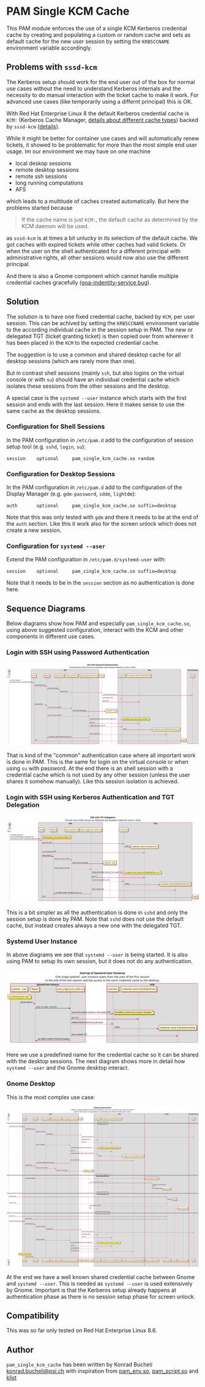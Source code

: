 # PAM Single KCM Cache

This PAM module enforces the use of a single KCM Kerberos credential cache by creating and populating a custom or random cache and sets as default cache for the new user session by setting the `KRB5CCNAME` environment variable accordingly.

## Problems with `sssd-kcm`

The Kerberos setup should work for the end user out of the box for normal use cases without the need to understand Kerberos internals and the necessity to do manual interaction with the ticket cache to make it work. For advanced use cases (like temporarily using a differnt principal) this is OK.

With Red Hat Enterprise Linux 8 the default Kerberos credential cache is `KCM:` (Kerberos Cache Manager, [details about different cache types](https://web.mit.edu/kerberos/krb5-devel/doc/basic/ccache_def.html#ccache-types)) backed by `sssd-kcm` ([details](https://access.redhat.com/documentation/en-us/red_hat_enterprise_linux/8/html/considerations_in_adopting_rhel_8/identity-management_considerations-in-adopting-rhel-8#kcm-replace-keyring-default-cache_considerations-in-adopting-RHEL-8)).

While it might be better for container use cases and will automatically renew tickets, it showed to be problematic for more than the most simple end user usage. Im our environment we may have on one machine

- local deskop sessions
- remote desktop sessions
- remote ssh sessions
- long running computations
- AFS

which leads to a multitude of caches created automatically. But here the problems started because

>  If the cache name is just `KCM:`, the default cache as determined by the KCM daemon will be used.

as `sssd-kcm` is at times a bit unlucky in its selection of the default cache.
We got caches with expired tickets while other caches had valid tickets.
Or when the user on the shell authenticated for a different principal with administrative rights, all other sessions would now also use the different principal.

And there is also a Gnome component which cannot handle multiple credential caches gracefully ([goa-indentity-service bug](https://gitlab.gnome.org/GNOME/gnome-online-accounts/-/issues/79)).

## Solution
The solution is to have one fixed credential cache, backed by `KCM`, per user session. This can be achived by setting the `KRB5CCNAME` environment variable to the according individual cache in the session setup in PAM. The new or delegated TGT (ticket granting ticket) is then copied over from wherever it has been placed in the `KCM` to the expected credential cache.

The suggestion is to use a common and shared desktop cache for all desktop sessions (which are rarely more than one).

But in contrast shell sessions (mainly `ssh`, but also logins on the virtual console or with `su`) should have an individual credential cache which isolates these sessions from the other sessions and the desktop.

A special case is the `systemd --user` instance which starts with the first session and ends with the last session. Here it makes sense to use the same cache as the desktop sessions.

### Configuration for Shell Sessions

In the PAM configuration in `/etc/pam.d` add to the configuration of session setup tool (e.g. `sshd`, `login`, `su`):

```
session    optional     pam_single_kcm_cache.so random
```

### Configuration for Desktop Sessions
In the PAM configuration in `/etc/pam.d` add to the configuration of the Display Manager (e.g. `gdm-password`, `sddm`, `lightdm`):

```
auth       optional     pam_single_kcm_cache.so suffix=desktop
```
Note that this was only tested with `gdm` and there it needs to be at the end of the `auth` section. Like this it work also for the screen unlock which does not create a new session.


### Configuration for `systemd --user`
Extend the PAM configuration in `/etc/pam.d/systemd-user` with:

```
session    optional     pam_single_kcm_cache.so suffix=desktop
```
Note that it needs to be in the `session` section as no authentication is done here.

## Sequence Diagrams
Below diagrams show how PAM and especially `pam_single_kcm_cache.so`, using above suggested configuration, interact with the KCM and other components in different use cases.

### Login with SSH using Password Authentication
![Login with SSH and Password Authentication](plantuml/kerberos_sshd_password_only.png)

That is kind of the "common" authentication case where all important work is done in PAM. This is the same for login on the virtual console or when using `su` with password. At the end there is an shell session with a credential cache which is not used by any other session (unless the user shares it somehow manually). Like this session isolation is achieved.

### Login with SSH using Kerberos Authentication and TGT Delegation
![Login with SSH and Password Authentication](plantuml/kerberos_sshd_tgt_delegation.png)

This is a bit simpler as all the authentication is done in `sshd` and only the session setup is done by PAM. Note that `sshd` does not use the default cache, but instead creates always a new one with the delegated TGT.

### Systemd User Instance

In above diagrams we see that `systemd --user` is being started. It is also using PAM to setup its own session, but it does not do any authentication.

![Startup of Systemd User Instance](plantuml/kerberos_systemd_user.png)

Here we use a predefined name for the credential cache so it can be shared with the desktop sessions. The next diagram shows more in detail how `systemd --user` and the Gnome desktop interact.

### Gnome Desktop

This is the most complex use case:

![Gnome Desktop](plantuml/kerberos_desktop.png)

At the end we have a well known shared credential cache between Gnome and `systemd --user`. This is needed as `systemd --user` is used extensively by Gnome. Important is that the Kerberos setup already happens at authentication phase as there is no session setup phase for screen unlock.

## Compatibility
This was so far only tested on Red Hat Enterprise Linux 8.6.

## Author

`pam_single_kcm_cache` has been written by Konrad Bucheli <konrad.bucheli@psi.ch>
with inspiration from [pam_env.so](https://github.com/linux-pam/linux-pam/blob/master/modules/pam_env/pam_env.c),
[pam_script.so](https://github.com/jeroennijhof/pam_script)
and [klist](https://github.com/krb5/krb5/blob/master/src/clients/klist/klist.c)
